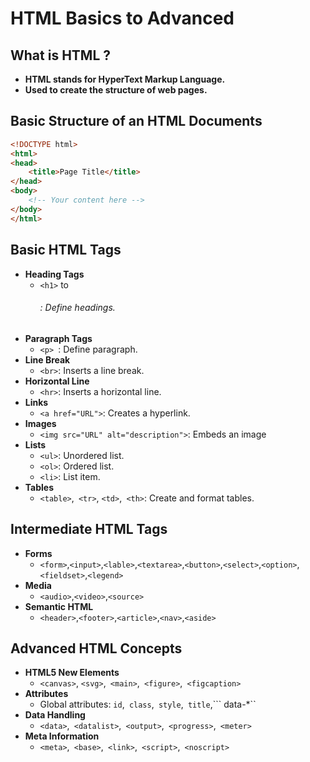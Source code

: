 # HTML Basics to Advanced

## What is HTML ?

- **HTML stands for HyperText Markup Language.**
- **Used to create the structure of web pages.**

## Basic Structure of an HTML Documents

```html
<!DOCTYPE html>
<html>
<head>
    <title>Page Title</title>
</head>
<body>
    <!-- Your content here -->
</body>
</html>
```
## Basic HTML Tags
- **Heading Tags**
  - ```<h1>``` to <h6>: Define headings.
- **Paragraph Tags**
  - ```<p> ```: Define paragraph.
- **Line Break**
  - ```<br>```: Inserts a line break.
- **Horizontal Line**
  - ```<hr>```: Inserts a horizontal line.
- **Links**
  - ```<a href="URL">```: Creates a hyperlink.
- **Images**
  - ```<img src="URL" alt="description">```: Embeds an image
- **Lists**
  - ```<ul>```: Unordered list.
  - ```<ol>```: Ordered list.
  - ```<li>```: List item.
- **Tables**
  - ```<table>```,``` <tr>```, ```<td>```,``` <th>```: Create and format tables.

## Intermediate HTML Tags
- **Forms**
  - ```<form>```,```<input>```,```<lable>```,```<textarea>```,```<button>```,```<select>```,```<option>```,```<fieldset>```,```<legend>```
- **Media**
  - ```<audio>```,```<video>```,```<source>```
- **Semantic HTML**
  - ```<header>```,```<footer>```,```<article>```,```<nav>```,```<aside>```

## Advanced HTML Concepts
- **HTML5 New Elements**
  - ```<canvas>```, ```<svg>```,``` <main>```,``` <figure>```,``` <figcaption>```
- **Attributes**
  - Global attributes: ```id```,``` class```,``` style```,``` title```,``` data-*``
- **Data Handling**
  - ```<data>```,``` <datalist>```,``` <output>```,``` <progress>```,``` <meter>```
- **Meta Information**
  - ```<meta>```,``` <base>```,``` <link>```,``` <script>```,``` <noscript>```
